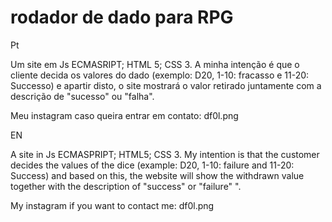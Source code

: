 # rodador de dado para RPG
Pt <p>
 Um site em Js ECMASRIPT; HTML 5; CSS 3.
 A minha intenção é que o cliente decida os valores do dado (exemplo: D20, 1-10: fracasso e 11-20: Successo) e apartir disto, o site mostrará o valor retirado juntamente com a descrição de "sucesso" ou "falha". <p>
Meu instagram caso queira entrar em contato: df0l.png <p>
EN <p>
A site in Js ECMASPRIPT; HTML5; CSS 3.
 My intention is that the customer decides the values of the dice (example: D20, 1-10: failure and 11-20: Success) and based on this, the website will show the withdrawn value together with the description of "success" or "failure" ". <p>
My instagram if you want to contact me: df0l.png